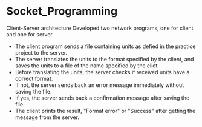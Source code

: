 # Socket_Programming #
Client-Server architecture
Developed two network programs, one for client and one for server
* The client program sends a file containing units as defied in the practice project to the server. 
* The server translates the units to the format specified by the client, and saves the units to a 
file of the name specified by the cliet.
* Before translating the units, the server checks if received units have a correct format.
* If not, the server sends back an error message immediately without saving the file.
* If yes, the server sends back a confirmation message after saving the file. 
* The client prints the result, "Format error" or "Success" after getting the message from the server.
